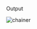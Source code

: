 Output

![chainer](https://user-images.githubusercontent.com/23000971/44314690-355a4680-a439-11e8-81cf-97c60a40b57a.png)
